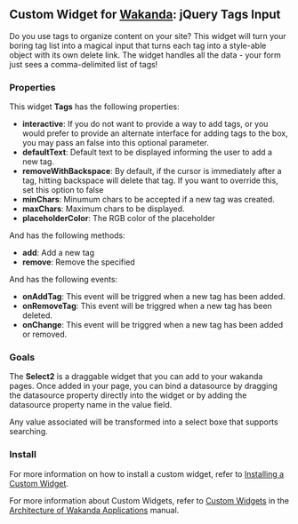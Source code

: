 ## Custom Widget for [Wakanda](http://wakanda.org/): jQuery Tags Input

Do you use tags to organize content on your site? This widget will turn your boring tag list into a magical input that turns each tag into a style-able object with its own delete link. The widget handles all the data - your form just sees a comma-delimited list of tags!

### Properties
This widget __Tags__ has the following properties: 

* __interactive__: If you do not want to provide a way to add tags, or you would prefer to provide an alternate interface for adding tags to the box, you may pass an false into this optional parameter.
* __defaultText__: Default text to be displayed informing the user to add a new tag.
* __removeWithBackspace__: By default, if the cursor is immediately after a tag, hitting backspace will delete that tag. If you want to override this, set this option to false
* __minChars__: Minumum chars to be accepted if a new tag was created.
* __maxChars__: Maximum chars to be displayed.
* __placeholderColor__: The RGB color of the placeholder

And has the following methods:
* __add__: Add a new tag
* __remove__: Remove the specified

And has the following events:
* __onAddTag__: This event will be triggred when a new tag has been added.
* __onRemoveTag__: This event will be triggred when a new tag has been deleted.
* __onChange__: This event will be triggred when a new tag has been added or removed.

### Goals
The __Select2__ is a draggable widget that you can add to your wakanda pages. Once added in your page, you can bind a datasource by dragging the datasource property directly into the widget or by adding the datasource property name in the value field. 

Any value associated will be transformed into a select boxe that supports searching.

### Install
For more information on how to install a custom widget, refer to [Installing a Custom Widget](http://doc.wakanda.org/WakandaStudio0/help/Title/en/page3869.html#1027761).

For more information about Custom Widgets, refer to [Custom Widgets](http://doc.wakanda.org/Wakanda0.v5/help/Title/en/page3863.html "Custom Widgets") in the [Architecture of Wakanda Applications](http://doc.wakanda.org/Wakanda0.v5/help/Title/en/page3844.html "Architecture of Wakanda Applications") manual.
